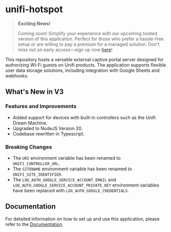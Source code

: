 # unifi-hotspot

> **Exciting News!**
>
> Coming soon! Simplify your experience with our upcoming hosted version of this application. Perfect for those who prefer a hassle-free setup or are willing to pay a premium for a managed solution. Don't miss out on early access—sign up now [here](https://guestgate.cloud)!

This repository hosts a versatile external captive portal server designed for authorizing Wi-Fi guests on Unifi products. The application supports flexible user data storage solutions, including integration with Google Sheets and webhooks.

## What's New in V3

### Features and Improvements

- Added support for devices with built-in controllers such as the Unifi Dream Machine.
- Upgraded to NodeJS Version 20.
- Codebase rewritten in Typescript.

### Breaking Changes

- The `URI` environment variable has been renamed to `UNIFI_CONTROLLER_URL`.
- The `SITENAME` environment variable has been renamed to `UNIFI_SITE_IDENTIFIER`.
- The `LOG_AUTH_GOOGLE_SERVICE_ACCOUNT_EMAIL` and `LOG_AUTH_GOOGLE_SERVICE_ACCOUNT_PRIVATE_KEY` environment variables have been replaced with `LOG_AUTH_GOOGLE_CREDENTIALS`.

## Documentation

For detailed information on how to set up and use this application, please refer to the [Documentation](https://docs.unifi-hotspot.jamiewood.io).
